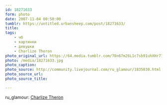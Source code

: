 ```yaml
---
id: 18271633
form: photo
date: 2007-11-04 00:50:00
tumblr: https://untitled.urbansheep.com/post/18271633/
title:
tags:
    - чб
    - картинки
    - девушки
    - Charlize Theron
photo_original_url: https://64.media.tumblr.com/78n67m26L1c7sb91uhXHr71h_500.jpg
photo: /media/18271633.jpg
photo_caption: 
photo_source: http://community.livejournal.com/ru_glamour/1835030.html
photo_source_url:
photo_source_title:

---
```


<p>ru_glamour: <a href="http://community.livejournal.com/ru_glamour/1835030.html">Charlize Theron</a></p>
